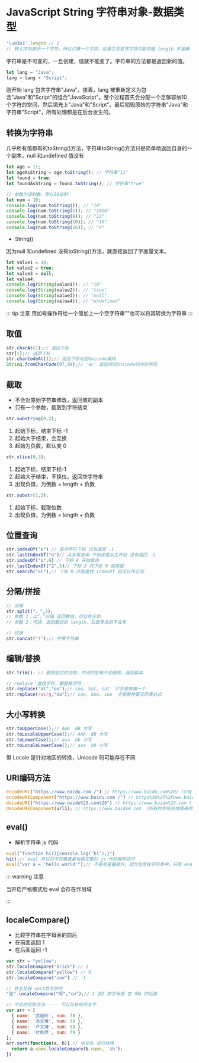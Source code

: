 # JavaScript String 字符串对象-数据类型

```js
'\u03a3'.length // 1
// 转义序列表示一个字符，所以只算一个字符。如果包含双节字符可能导致 length 不准确
```

字符串是不可变的，一旦创建，值就不能变了。字符串的方法都是返回新的值。
```js
let lang = "Java";
lang = lang + "Script";
```
刚开始 lang 包含字符串"Java"，接着，lang 被重新定义为包含"Java"和"Script"的组合"JavaScript"。整个过程首先会分配一个足够容纳10 个字符的空间，然后填充上"Java"和"Script"。最后销毁原始的字符串"Java"和字符串"Script"，所有处理都是在后台发生的。

## 转换为字符串

几乎所有值都有的toString()方法，字符串toString()方法只是简单地返回自身的一个副本，null 和undefined 值没有
```js
let age = 11;
let ageAsString = age.toString(); // 字符串"11"
let found = true;
let foundAsString = found.toString(); // 字符串"true"

// 参数为进制数，默认10进制
let num = 10;
console.log(num.toString()); // "10"
console.log(num.toString(2)); // "1010"
console.log(num.toString(8)); // "12"
console.log(num.toString(10)); // "10"
console.log(num.toString(16)); // "a"
```
- String()

因为null 和undefined 没有toString()方法，就直接返回了字面量文本。
```js
let value1 = 10;
let value2 = true;
let value3 = null;
let value4;
console.log(String(value1)); // "10"
console.log(String(value2)); // "true"
console.log(String(value3)); // "null"
console.log(String(value4)); // "undefined"
```
::: tip 注意
用加号操作符给一个值加上一个空字符串""也可以将其转换为字符串
:::

## 取值

```js
str.charAt(1);// 返回下标
str[1];// 返回下标
str.charCodeAt(1);// 返回下标对应Unicode编码
String.fromCharCode(97,99);// 'ac' 返回对应Unicode码对应字符
```

## 截取

- 不会对原始字符串修改，返回值的副本
- 只有一个参数，截取到字符结束

```js
str.substring(0,2);

```

1. 起始下标，结束下标 -1 
2. 起始大于结束，会互换
3. 起始为负数，默认变 0

```js
str.slice(0,3);
```

1. 起始下标，结束下标-1 
2. 起始大于结束，不换位，返回空字符串
3. 出现负值，为倒数 = length + 负数

 ```js
str.substr(1,3);
 ```

1. 起始下标，截取位数
2. 出现负值，为倒数 = length + 负数

## 位置查询

```js
str.indexOf("o") // 查询字符下标 没有返回 -1
str.lastIndexOf("o")// 从末尾查询 下标还是从左开始 没有返回 -1 
str.indexOf("o",6) // 下标 6 开始查询
str.lastIndexOf("2",3)// 下标 3 向下标 0 倒序搜
str.search("ol");// 下标 0 开始查找 indexOf 但可以传正则
```

## 分隔/拼接

```js
// 分隔
str.split("，",2);
// 参数 1：以“,”分隔 返回数组，可以传正则
// 参数 2：可选，返回数组的 length，后面多余的不会有

// 拼接
str.concat("!");// 拼接字符串
```

## 编辑/替换

```js
str.trim(); // 删除前后的空格，中间的空格不会删除，返回副本

// replace：查找字符，要替换字符
str.replace("at","oo");// coo, bat, sat  只会替换第一个
str.replace(/at/g,"oo");// coo, boo, soo  全局替换要正则表达式
```

## 大小写转换

```js
str.toUpperCase();// AAA  BB 大写
str.toLocaleUpperCase();// AAA  BB 大写
str.toLowerCase();// aaa  bb 小写
str.toLocaleLowerCase();// aaa  bb 小写
```
带 Locale 是针对地区的转换，Unicode 码可能存在不同

## URI编码方法

```js
encodeURI("https://www.baidu.com /") // https://www.baidu.com%20/（只有空格替换成 %20）
encodeURIComponent("https://www.baidu.com /") // https%3A%2F%2Fwww.baidu.com%20%2F （除字母数字符号，替换成对应的编码）
decodeURI("https://www.baidu%23.com%20") // https://www.baidu%23.com ( %20 会变成空格，%23 是 decodeURIComponent 的字符不会被转换  )
decodeURIComponent(url1); // https://www.baidu#.com （所有的字符变成原来的，但这个字符不是一个有效的 URL）
```

## eval() 

- 解析字符串 js 代码

```js
eval("function hi(){console.log('hi');}") 
hi();// eval 可以将字符串直接当做完整的 js 代码解析运行
eval("var a = 'hello world'");// 不会有变量提升，因为包含在字符串中，只有 eval 运行的时候才会被解析
```

::: warning 注意

当开启严格模式后 eval 会存在作用域

:::

## localeCompare() 

- 比较字符串在字母表的前后
- 在前面返回 1
- 在后面返回 -1

```js
var str = "yellow";
str.localeCompare("brick") // 1
str.localeCompare("yellow") // 0
str.localeCompare("zoo") // -1 

// 姓名比较 sort姓名排序
"张".localeCompare("啊","cn");// 1 张Z 的字母表 在 啊A 的后面

// 中文的比较方法 ---- 可以比较任何文字
var arr = [
  { name: '武丽昕', num: 78 },
  { name: '汤文博', num: 38 },
  { name: '卢文博', num: 58 },
  { name: '付秋萍', num: 79 }
];
arr.sort(function(a, b){ // 中文名 进行排序
  return a.name.localeCompare(b.name, 'zh');
})
```